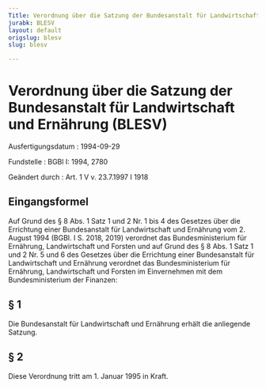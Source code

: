 ```yaml
---
Title: Verordnung über die Satzung der Bundesanstalt für Landwirtschaft und Ernährung
jurabk: BLESV
layout: default
origslug: blesv
slug: blesv

---
```


# Verordnung über die Satzung der Bundesanstalt für Landwirtschaft und Ernährung (BLESV)

Ausfertigungsdatum
:   1994-09-29

Fundstelle
:   BGBl I: 1994, 2780

Geändert durch
:   Art. 1 V v. 23.7.1997 I 1918


## Eingangsformel

Auf Grund des § 8 Abs. 1 Satz 1 und 2 Nr. 1 bis 4 des Gesetzes über die Errichtung einer Bundesanstalt für Landwirtschaft und Ernährung vom 2. August 1994 (BGBl. I S. 2018, 2019) verordnet das Bundesministerium für Ernährung, Landwirtschaft und Forsten und auf Grund des § 8 Abs. 1 Satz 1 und 2 Nr. 5 und 6 des Gesetzes über die Errichtung einer Bundesanstalt für Landwirtschaft und Ernährung verordnet das Bundesministerium für Ernährung, Landwirtschaft und Forsten im Einvernehmen mit dem Bundesministerium der Finanzen:


## § 1

Die Bundesanstalt für Landwirtschaft und Ernährung erhält die anliegende Satzung.


## § 2

Diese Verordnung tritt am 1. Januar 1995 in Kraft.

